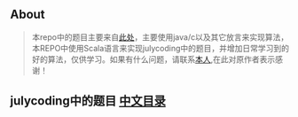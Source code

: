 ## About

> 本repo中的题目主要来自[此处](https://github.com/julycoding/The-Art-Of-Programming-By-July)，主要使用java/c以及其它放言来实现算法，本REPO中使用Scala语言来实现julycoding中的题目，并增加日常学习到的好的算法，仅供学习。如果有什么问题，请联系[本人](11464510@qq.com),在此对原作者表示感谢！ 

## julycoding中的题目 [中文目录](ebook/zh/Readme.md) 